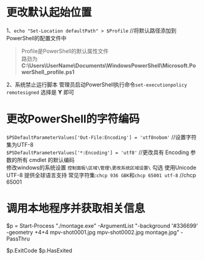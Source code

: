 # 更改默认起始位置
1、`echo "Set-Location defaultPath" > $Profile`   //将默认路径添加到PowerShell的配置文件中
>Profile是PowerShell的默认属性文件  
>路劲为 **C:\Users\UserName\Documents\WindowsPowerShell\Microsoft.PowerShell_profile.ps1**  

2、系统禁止运行脚本
管理员启动PowerShell执行命令`set-executionpolicy remotesigned` 选择是  **Y** 即可  

# 更改PowerShell的字符编码
`$PSDefaultParameterValues['Out-File:Encoding'] = 'utf8nobom'`    //设置字符集为UTF-8  
`$PSDefaultParameterValues['*:Encoding'] = 'utf8'`                //更改具有 Encoding 参数的所有 cmdlet 的默认编码  
修改windows的系统设置 `控制面板\区域\管理\更改系统区域设置\` 勾选 使用Unicode UTF-8 提供全球语言支持
常见字符集:`chcp 936 GBK`和`chcp 65001 utf-8`                     //chcp 65001  

# 调用本地程序并获取相关信息
$p = Start-Process "./montage.exe" -ArgumentList "-background '#336699' -geometry +4+4 mpv-shot0001.jpg mpv-shot0002.jpg montage.jpg" -PassThru

$p.ExitCode
$p.HasExited
